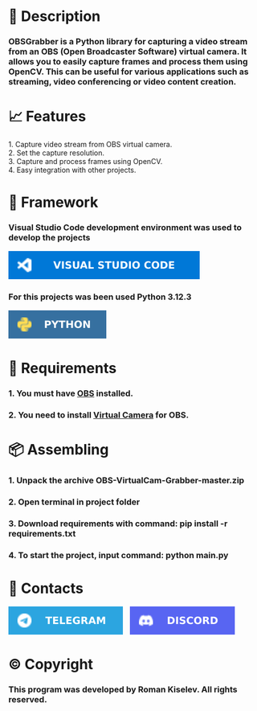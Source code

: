 <h1>📝 Description</h1>
<h3>OBSGrabber is a Python library for capturing a video stream from an OBS (Open Broadcaster Software) virtual camera. It allows you to easily capture frames and process them using OpenCV. This can be useful for various applications such as streaming, video conferencing or video content creation.</h3>

<h1>📈 Features</h1>
<p>
  1. Capture video stream from OBS virtual camera.<br/>
  2. Set the capture resolution.<br/>
  3. Capture and process frames using OpenCV.<br/>
  4. Easy integration with other projects.
</p>

<h1>🔨 Framework</h1>
<p>
    <h3>Visual Studio Code development environment was used to develop the projects</h3>
    <a href="https://code.visualstudio.com/"><img src="https://github.com/Kise1ev/Kise1ev/blob/master/Icons/VSCode-Square.svg"/></a>
    <h3>For this projects was been used Python 3.12.3</h3>
    <a href="https://www.python.org/downloads/release/python-3123/"><img src="https://github.com/Kise1ev/Kise1ev/blob/master/Icons/Python-Square.svg"/></a>
</p>

<h1>📜 Requirements</h1>
<h3>1. You must have <a href="https://obsproject.com/download">OBS</a> installed.</h3>
<h3>2. You need to install <a href="https://obsproject.com/forum/resources/obs-virtualcam.949/">Virtual Camera</a> for OBS.</h3>

<h1>📦 Assembling</h1>
<h3>1. Unpack the archive OBS-VirtualCam-Grabber-master.zip</h3>
<h3>2. Open terminal in project folder</h3>
<h3>3. Download requirements with command: pip install -r requirements.txt</h3>
<h3>4. To start the project, input command: python main.py</h3>

<h1>💬 Contacts</h1>
<p>
    <a href="https://t.me/kisxlka"><img src="https://github.com/Kise1ev/Kise1ev/blob/master/Icons/Telegram-Square.svg" style="margin-right: 10px;"/></a>
    <a href="https://discordapp.com/users/1013231151177023559"><img src="https://github.com/Kise1ev/Kise1ev/blob/master/Icons/Discord-Square.svg" style="margin-right: 10px;"/></a>
</p>

<h1>©️ Copyright</h1>
<h3>This program was developed by Roman Kiselev. All rights reserved.</h3>
